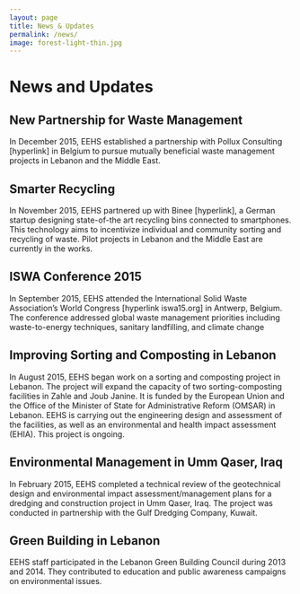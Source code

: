 ```yaml
---
layout: page
title: News & Updates
permalink: /news/
image: forest-light-thin.jpg
---
```


# News and Updates

## New Partnership for Waste Management

In December 2015, EEHS established a partnership with Pollux Consulting
[hyperlink] in Belgium to pursue mutually beneficial waste management projects in
Lebanon and the Middle East.

## Smarter Recycling

In November 2015, EEHS partnered up with Binee [hyperlink], a German startup
designing state-of-the art recycling bins connected to smartphones. This technology
aims to incentivize individual and community sorting and recycling of waste. Pilot
projects in Lebanon and the Middle East are currently in the works.

## ISWA Conference 2015

In September 2015, EEHS attended the International Solid Waste Association’s
World Congress [hyperlink iswa15.org] in Antwerp, Belgium. The conference
addressed global waste management priorities including waste-to-energy
techniques, sanitary landfilling, and climate change

## Improving Sorting and Composting in Lebanon

In August 2015, EEHS began work on a sorting and composting project in Lebanon.
The project will expand the capacity of two sorting-composting facilities in Zahle
and Joub Janine. It is funded by the European Union and the Office of the Minister of
State for Administrative Reform (OMSAR) in Lebanon. EEHS is carrying out the
engineering design and assessment of the facilities, as well as an environmental and
health impact assessment (EHIA). This project is ongoing.

## Environmental Management in Umm Qaser, Iraq

In February 2015, EEHS completed a technical review of the geotechnical design and
environmental impact assessment/management plans for a dredging and
construction project in Umm Qaser, Iraq. The project was conducted in partnership
with the Gulf Dredging Company, Kuwait.

## Green Building in Lebanon

EEHS staff participated in the Lebanon Green Building Council during 2013 and
2014. They contributed to education and public awareness campaigns on
environmental issues.
